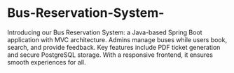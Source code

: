 # Bus-Reservation-System-
 Introducing our Bus Reservation System: a Java-based Spring Boot application with MVC architecture. Admins manage buses while users book, search, and provide feedback. Key features include PDF ticket generation and secure PostgreSQL storage. With a responsive frontend, it ensures smooth experiences for all.

